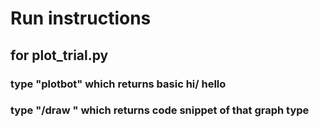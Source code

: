 # Run instructions
## for plot_trial.py
### type "plotbot" which returns basic hi/ hello
### type "/draw <!type of plot!>" which returns code snippet of that graph type
